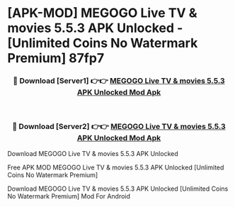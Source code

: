 # [APK-MOD] MEGOGO  Live TV & movies 5.5.3 APK Unlocked - [Unlimited Coins No Watermark Premium] 87fp7



<div align="center">
<h3>🔴 Download [Server1] 👉👉 <a href="https://momento.my/?title=MEGOGO__Live_TV_&_movies_5.5.3_APK_Unlocked">MEGOGO  Live TV & movies 5.5.3 APK Unlocked Mod Apk</a></h3><br>

<h3>🔴 Download [Server2] 👉👉 <a href="https://momento.my/?title=MEGOGO__Live_TV_&_movies_5.5.3_APK_Unlocked">MEGOGO  Live TV & movies 5.5.3 APK Unlocked Mod Apk</a></h3>
</div>



Download MEGOGO  Live TV & movies 5.5.3 APK Unlocked 

Free APK MOD MEGOGO  Live TV & movies 5.5.3 APK Unlocked [Unlimited Coins No Watermark Premium]

Download MEGOGO  Live TV & movies 5.5.3 APK Unlocked [Unlimited Coins No Watermark Premium] Mod For Android
